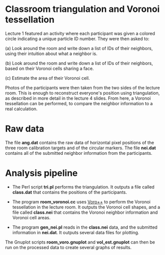 # Classroom triangulation and Voronoi tessellation
Lecture 1 featured an activity where each participant was given a colored
circle indicating a unique particle ID number. They were then asked to:

(a) Look around the room and write down a list of IDs of their neighbors, using
    their intuition about what a neighbor is.

(b) Look around the room and write down a list of IDs of their neighbors,
    based on their Voronoi cells sharing a face.

(c) Estimate the area of their Voronoi cell.

Photos of the participants were then taken from the two sides of the lecture
room. This is enough to reconstruct everyone's position using triangulation, as
described in more detail in the lecture 4 slides. From here, a Voronoi
tessellation can be performed, to compare the neighbor information to a real
calculation.

# Raw data
The file **ang.dat** contains the raw data of horizontal pixel positions of the
three room calibration targets and of the circular markers. The file **nei.dat**
contains all of the submitted neighbor information from the participants.

# Analysis pipeline
- The Perl script **tri.pl** performs the triangulation. It outputs a file
  called **class.dat** that contains the positions of the participants.

- The program **room_voronoi.cc** uses [Voro++](https://math.lbl.gov/voro++) to
  perform the Voronoi tessellation in the lecture room. It outputs the Voronoi
  cell shapes, and a file called **class.nei** that contains the Voronoi
  neighbor information and Voronoi cell areas.

- The program **gen_nei.pl** reads in the **class.nei** data, and the submitted
  information in **nei.dat**. It outputs several data files for plotting.

The Gnuplot scripts **room_voro.gnuplot** and **vol_est.gnuplot** can then be
run on the processed data to create several graphs of results.
